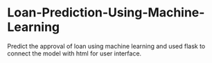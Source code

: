 # Loan-Prediction-Using-Machine-Learning
Predict the approval of loan using machine learning and used flask to connect the model with html for user interface.
